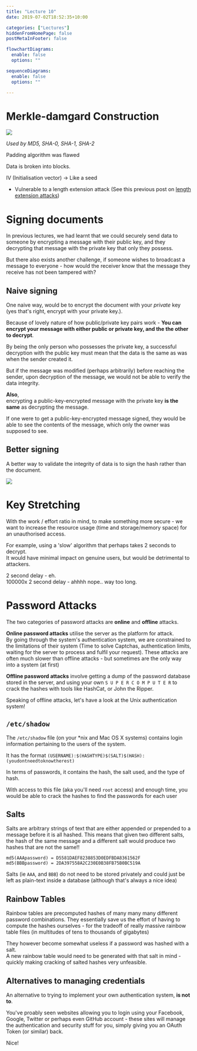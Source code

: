 ```yaml
---
title: "Lecture 10"
date: 2019-07-02T18:52:35+10:00

categories: ["Lectures"]
hiddenFromHomePage: false
postMetaInFooter: false

flowchartDiagrams:
  enable: false
  options: ""

sequenceDiagrams: 
  enable: false
  options: ""

---
```


# Merkle-damgard Construction

![](Merkle-damgard.png)

_Used by MD5, SHA-0, SHA-1, SHA-2_


Padding algorithm was flawed  

Data is broken into blocks.

IV (Initialisation vector) -> Like a seed

* Vulnerable to a length extension attack (See this previous post on [length extension attacks](../hashes#length-extension-attacks))

# Signing documents

In previous lectures, we had learnt that we could securely send data to someone by encrypting a message with their public key, and they decrypting that message with the private key that only they possess.

But there also exists another challenge, if someone wishes to broadcast a message to everyone - how would the receiver know that the message they receive has not been tampered with?

## Naive signing

One naive way, would be to encrypt the document with your _private_ key (yes that's right, encrypt with your private key.).

Because of lovely nature of how public/private key pairs work - **You can encrypt your message with either public or private key, and the the other to decrypt**.  

By being the only person who possesses the private key, a successful decryption with the public key must mean that the data is the same as was when the sender created it.

But if the message was modified (perhaps arbitrarily) before reaching the sender, upon decryption of the message, we would not be able to verify the data integrity.

**Also**,  
encrypting a public-key-encrypted message with the private key **is the same** as decrypting the message.

If one were to get a public-key-encrypted message signed, they would be able to see the contents of the message, which only the owner was supposed to see.

## Better signing

A better way to validate the integrity of data is to sign the hash rather than the document.

![](https://upload.wikimedia.org/wikipedia/commons/thumb/2/2b/Digital_Signature_diagram.svg/1000px-Digital_Signature_diagram.svg.png)

# Key Stretching

With the work / effort ratio in mind, to make something more secure - we want to increase the resource usage (time and storage/memory space) for an unauthorised access.  

For example, using a 'slow' algorithm that perhaps takes 2 seconds to decrypt.  
It would have minimal impact on genuine users, but would be detrimental to attackers.

2 second delay - eh.  
100000x 2 second delay - ahhhh nope.. way too long.  

# Password Attacks

The two categories of password attacks are **online** and **offline** attacks.

**Online password attacks** utilise the server as the platform for attack.  
By going through the system's authentication system, we are constrained to the limitations of their system (Time to solve Captchas, authentication limits, waiting for the server to process and fulfil your request). These attacks are often much slower than offline attacks - but sometimes are the only way into a system (at first)

**Offline password attacks** involve getting a dump of the password database stored in the server, and using your own `S U P E R C O M P U T E R` to crack the hashes with tools like HashCat, or John the Ripper.

Speaking of offline attacks, let's have a look at the Unix authentication system!

## `/etc/shadow`

The `/etc/shadow` file (on your *nix and Mac OS X systems) contains login information pertaining to the users of the system.

It has the format `(USERNAME):$(HASHTYPE)$(SALT)$(HASH):(youdontneedtoknowtherest)`

In terms of passwords, it contains the hash, the salt used, and the type of hash.

With access to this file (aka you'll need `root` access) and enough time, you would be able to crack the hashes to find the passwords for each user

## Salts

Salts are arbitrary strings of text that are either appended or prepended to a message before it is all hashed. This means that given two different salts, the hash of the same message and a different salt would produce two hashes that are not the same!!

`md5(AAApassword) = D5581DAEF8238853D0EDFBDA8361562F`  
`md5(BBBpassword) = 2DA397558A2C230E0B38FB75B0BC519A`

Salts (ie `AAA`, and `BBB`) do not need to be stored privately and could just be left as plain-text inside a database (although that's always a nice idea)

## Rainbow Tables

Rainbow tables are precomputed hashes of many many many different password combinations. They essentially save us the effort of having to compute the hashes ourselves - for the tradeoff of really massive rainbow table files (in multitudes of tens to thousands of gigabytes)

They however become somewhat useless if a password was hashed with a salt.  
A new rainbow table would need to be generated with that salt in mind - quickly making cracking of salted hashes very unfeasible.

## Alternatives to managing credentials

An alternative to trying to implement your own authentication system, **is not to**.  

You've proably seen websites allowing you to login using your Facebook, Google, Twitter or perhaps even GitHub account - these sites will manage the authentication and security stuff for you, simply giving you an OAuth Token (or similar) back.

Nice!
